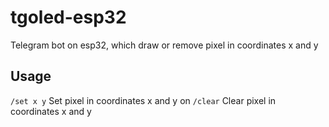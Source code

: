 # tgoled-esp32
Telegram bot on esp32, which draw or remove pixel in coordinates x and y

## Usage
```/set x y```
Set pixel in coordinates x and y on
```/clear```
Clear pixel in coordinates x and y 